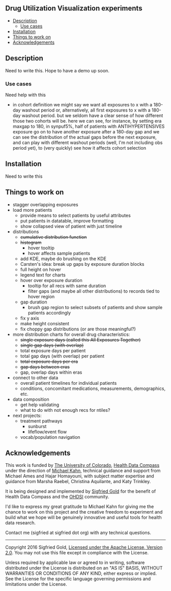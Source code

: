 

## Drug Utilization Visualization experiments ##

- [Description](#description)
  - [Use cases](#use-cases)
- [Installation](#installation)
- [Things to work on](#things-to-work-on)
- [Acknowledgements](#acknowledgements)

## Description

Need to write this. Hope to have a demo up soon.

### Use cases ###

Need help with this

 - in cohort definition we might say we want all exposures to x
   with a 180-day washout period or, alternatively, all first exposures
   to x with a 180-day washout period. but we seldom have a clear
   sense of how different those two cohorts will be. here we can
   see, for instance, by setting era maxgap to 180, in synpuf5%,
   half of patients with ANTIHYPERTENSIVES exposure go on to have
   another exposure after a 180-day gap and we can see the distribution
   of the actual gaps before the next exposure, and can play with
   different washout periods (well, I'm not including obs period yet),
   to (very quickly) see how it affects cohort selection

## Installation

Need to write this

## Things to work on

- stagger overlapping exposures
- load more patients
  - provide means to select patients by useful attributes
  - put patients in datatable, improve formatting
  - show collapsed view of patient with just timeline
- distributions
  - ~~cumulative distribution function~~
  - ~~histogram~~
    - hover tooltip
    - hover affects sample patients
  - add KDE, maybe do brushing on the KDE
  - Carsten's idea: break up gaps by exposure duration blocks
  - full height on hover
  - legend text for charts
  - hover over exposure duration
    - tooltip for all recs with same duration
    - filter gaps (and maybe all other distributions)
      to records tied to hover region
  - gap duration
    - brush gap region to select subsets of patients
      and show sample patients accordingly
  - fix y axis
  - make height consistent
  - fix choppy gap distributions (or are those meaningful?)
- more distribution charts for overall drug characteristics:
  - ~~single exposure days (called this All Exposures Together)~~
  - ~~single gap days (with overlap)~~
  - total exposure days per patient
  - total gap days (with overlap) per patient
  - ~~total exposure days per era~~
  - ~~gap days between eras~~
  - gap, overlap days within eras
- connect to other data
  - overall patient timelines for individual patients
  - conditions, concomitant medications, measurements, demographics, etc.
- data composition
  - get help validating
  - what to do with not enough recs for ntiles?
- next projects:
  - treatment pathways
    - sunburst
    - lifeflow/event flow
  - vocab/population navigation



## Acknowledgements

This work is funded by [The University of Colorado](http://www.ucdenver.edu), 
[Health Data Compass](http://www.ucdenver.edu/about/departments/healthdatacompass)
under the direction of [Michael Kahn](https://profiles.ucdenver.edu/display/225446),
technical guidance and support from Michael Ames and Hajar Homayouni,
with subject matter expertise and guidance from Marsha Raebel, Christina Aquilante,
and Katy Trinkley.

It is being designed and implemented by [Sigfried Gold](http://sigfried.org) for 
the benefit of Health Data Compass and the [OHDSI](http://ohdsi.org) community.

I'd like to express my great gratitude to Michael Kahn for giving me the chance to
work on this project and the creative freedom to experiment and build what
we hope will be genuinely innovative and useful tools for health data research.

Contact me (sigfried at sigfried dot org) with any technical questions.

-----------------------------------------

Copyright 2016 Sigfried Gold, 
[Licensed under the Apache License, Version 2.0](https://raw.githubusercontent.com/Sigfried/drugutil/master/LICENSE).
You may not use this file except in compliance with the License.

Unless required by applicable law or agreed to in writing, software
distributed under the License is distributed on an "AS IS" BASIS,
WITHOUT WARRANTIES OR CONDITIONS OF ANY KIND, either express or implied.
See the License for the specific language governing permissions and
limitations under the License.

